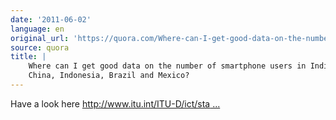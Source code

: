 ```yaml
---
date: '2011-06-02'
language: en
original_url: 'https://quora.com/Where-can-I-get-good-data-on-the-number-of-smartphone-users-in-India-China-Indonesia-Brazil-and-Mexico/answer/Clément-Renaud'
source: quora
title: |
    Where can I get good data on the number of smartphone users in India,
    China, Indonesia, Brazil and Mexico?
---
```


Have a look here
[http://www.itu.int/ITU-D/ict/sta ...](http://www.itu.int/ITU-D/ict/statistics/)
